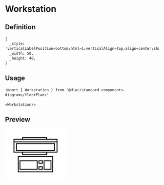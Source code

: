 # Workstation

## Definition

```
{
  _style: 'verticalLabelPosition=bottom;html=1;verticalAlign=top;align=center;shape=mxgraph.floorplan.workstation;',
  _width: 50,
  _height: 40,
}
```

## Usage

```
import { Workstation } from '@diac/standard-components-diagrams/floorPlans'

<Workstation/>
```

## Preview

<img src="./workstation.png" width="200"/>
